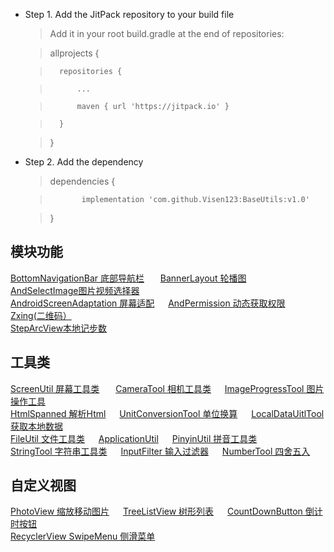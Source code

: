  * Step 1. Add the JitPack repository to your build file
    >Add it in your root build.gradle at the end of repositories:  
    
    >	allprojects {  
    
    >		repositories {  
    
    >			...  
    
    >			maven { url 'https://jitpack.io' }  
    
    >		}  
    
    >	}  
    
 * Step 2. Add the dependency
    >	dependencies {  
    
    >	         implementation 'com.github.Visen123:BaseUtils:v1.0' 
    
    >	}
 ## 模块功能
  [BottomNavigationBar 底部导航栏](https://github.com/Visen123/BaseUtils/wiki/BottomNavigationBar) &ensp;  &ensp;
  [BannerLayout 轮播图](https://github.com/Visen123/BaseUtils/wiki/BannerLayout) &ensp;  &ensp;
  [AndSelectImage图片视频选择器](https://github.com/Visen123/BaseUtils/wiki/AndSelectImage)&ensp;  &ensp;<br/>
[AndroidScreenAdaptation 屏幕适配](https://github.com/Visen123/BaseUtils/wiki/AndroidScreenAdaptation)&ensp;  &ensp;
[AndPermission 动态获取权限](https://github.com/Visen123/BaseUtils/wiki/AndPermission)&ensp;  &ensp;
[Zxing(二维码）](https://github.com/Visen123/BaseUtils/wiki/Zxing)&ensp;  &ensp; <br/>
[StepArcView本地记步数](https://github.com/Visen123/BaseUtils/tree/master/app/src/main/java/com/yanyiyun/baseutils/step)&ensp;  &ensp;
 ## 工具类
[ScreenUtil 屏幕工具类](https://github.com/Visen123/BaseUtils/wiki/ScreenUitl) &ensp;  &ensp;
[CameraTool 相机工具类](https://github.com/Visen123/BaseUtils/wiki/CameraTool)&ensp;  &ensp;
[ImageProgressTool 图片操作工具](https://github.com/Visen123/BaseUtils/wiki/ImageProgressTool)&ensp;  &ensp; <br/>
[HtmlSpanned 解析Html](https://github.com/Visen123/BaseUtils/wiki/HtmlSpanned)&ensp;  &ensp;
[UnitConversionTool 单位换算](https://github.com/Visen123/BaseUtils/wiki/UnitConversionTool)&ensp;  &ensp;
[LocalDataUitlTool 获取本地数据](https://github.com/Visen123/BaseUtils/wiki/LocalDataUitlTool)&ensp;  &ensp;<br/>
[FileUtil 文件工具类](https://github.com/Visen123/BaseUtils/wiki/FileUtil)&ensp;  &ensp;
[ApplicationUtil](https://github.com/Visen123/BaseUtils/wiki/ApplicationUtil)&ensp;  &ensp;
[PinyinUtil 拼音工具类](https://github.com/Visen123/BaseUtils/wiki/PinyinUtil)&ensp;  &ensp;<br/>
[StringTool 字符串工具类](https://github.com/Visen123/BaseUtils/wiki/StringTool)&ensp;  &ensp;
[InputFilter 输入过滤器](https://github.com/Visen123/BaseUtils/wiki/InputFilter)&ensp;  &ensp;
[NumberTool 四舍五入](https://github.com/Visen123/BaseUtils/wiki/NumberTool)&ensp;  &ensp;<br/>
## 自定义视图
[PhotoView 缩放移动图片](https://github.com/Visen123/BaseUtils/wiki/PhotoView)&ensp;  &ensp;
[TreeListView 树形列表](https://github.com/Visen123/BaseUtils/wiki/TreeListView)&ensp;  &ensp;
[CountDownButton 倒计时按钮](https://github.com/Visen123/BaseUtils/wiki/CountDownButton)&ensp;  &ensp;<br/>
[RecyclerView SwipeMenu 侧滑菜单](https://github.com/Visen123/BaseUtils/wiki/RecyclerViewSwipeMenu侧滑菜单)&ensp;  &ensp;
